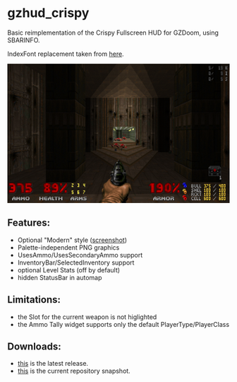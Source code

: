 # gzhud_crispy

Basic reimplementation of the Crispy Fullscreen HUD for GZDoom, using SBARINFO.

IndexFont replacement taken from [here](https://github.com/JNechaevsky/inter-doom/blob/master/src/base/doom-common.wad).

![README](https://raw.githubusercontent.com/liPillON/gzhud_crispy/main/README.png)


## Features:
- Optional "Modern" style ([screenshot](https://raw.githubusercontent.com/liPillON/gzhud_crispy/main/MODERN.png))
- Palette-independent PNG graphics
- UsesAmmo/UsesSecondaryAmmo support
- InventoryBar/SelectedInventory support
- optional Level Stats (off by default)
- hidden StatusBar in automap


## Limitations:
- the Slot for the current weapon is not higlighted
- the Ammo Tally widget supports only the default PlayerType/PlayerClass


## Downloads:
- [this](https://github.com/liPillON/gzhud_crispy/releases/latest) is the latest release.
- [this](https://github.com/liPillON/gzhud_crispy/archive/refs/heads/main.zip) is the current repository snapshot.

